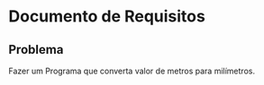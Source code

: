# Documento de Requisitos

## Problema
Fazer um Programa que converta valor de metros para milímetros.